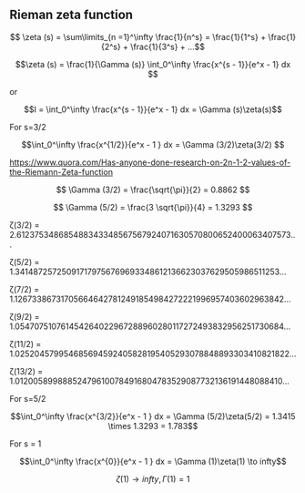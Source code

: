 ## Rieman zeta function

$$ \zeta (s) = \sum\limits_{n =1}^\infty \frac{1}{n^s} = \frac{1}{1^s} + \frac{1}{2^s} + \frac{1}{3^s} + ...$$

$$\zeta (s) = \frac{1}{\Gamma (s)} \int_0^\infty \frac{x^{s - 1}}{e^x - 1} dx   $$

or 

$$I = \int_0^\infty \frac{x^{s - 1}}{e^x - 1} dx = \Gamma (s)\zeta(s)$$

For s=3/2

$$\int_0^\infty \frac{x^{1/2}}{e^x - 1 } dx = \Gamma (3/2)\zeta(3/2) $$

https://www.quora.com/Has-anyone-done-research-on-2n-1-2-values-of-the-Riemann-Zeta-function

$$ \Gamma (3/2) = \frac{\sqrt{\pi}}{2} = 0.8862 $$

$$ \Gamma (5/2) = \frac{3 \sqrt{\pi}}{4} = 1.3293 $$

ζ(3/2) = 2.612375348685488343348567567924071630570800652400063407573...

ζ(5/2) = 1.341487257250917179756769693348612136623037629505986511253...

ζ(7/2) = 1.126733867317056646427812491854984272221996957403602963842...

ζ(9/2) = 1.054707510761454264022967288960280117272493832956251730684...

ζ(11/2) = 1.025204579954685694592405828195405293078848893303410821822...

ζ(13/2) = 1.012005899888524796100784916804783529087732136191448088410...

For s=5/2

$$\int_0^\infty \frac{x^{3/2}}{e^x - 1 } dx = \Gamma (5/2)\zeta(5/2) = 1.3415 \times 1.3293 = 1.783$$


For s = 1

$$\int_0^\infty \frac{x^{0}}{e^x - 1 } dx = \Gamma (1)\zeta(1) \to infty$$

$$\zeta(1) \to infty, \Gamma(1) = 1$$
